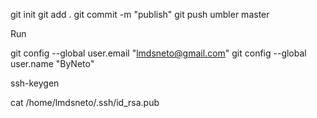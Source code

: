 git init
git add .
git commit -m "publish"
git push umbler master

Run

  git config --global user.email "lmdsneto@gmail.com"
  git config --global user.name "ByNeto"

ssh-keygen

cat /home/lmdsneto/.ssh/id_rsa.pub
